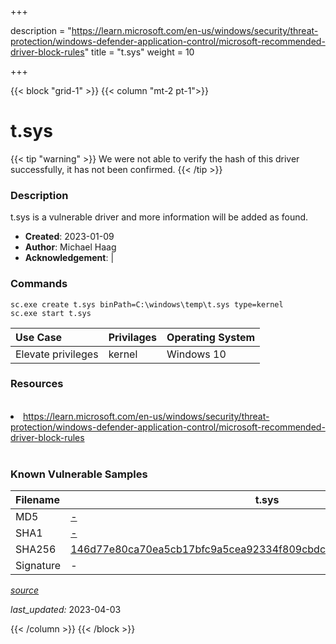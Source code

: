 +++

description = "https://learn.microsoft.com/en-us/windows/security/threat-protection/windows-defender-application-control/microsoft-recommended-driver-block-rules"
title = "t.sys"
weight = 10

+++


{{< block "grid-1" >}}
{{< column "mt-2 pt-1">}}


# t.sys 


{{< tip "warning" >}}
We were not able to verify the hash of this driver successfully, it has not been confirmed.
{{< /tip >}}


### Description

t.sys is a vulnerable driver and more information will be added as found.

- **Created**: 2023-01-09
- **Author**: Michael Haag
- **Acknowledgement**:  | [](https://twitter.com/)

### Commands

```
sc.exe create t.sys binPath=C:\windows\temp\t.sys type=kernel
sc.exe start t.sys
```

| Use Case | Privilages | Operating System | 
|:---- | ---- | ---- |
| Elevate privileges | kernel | Windows 10 |

### Resources
<br>
<li><a href=" https://learn.microsoft.com/en-us/windows/security/threat-protection/windows-defender-application-control/microsoft-recommended-driver-block-rules"> https://learn.microsoft.com/en-us/windows/security/threat-protection/windows-defender-application-control/microsoft-recommended-driver-block-rules</a></li>
<br>

### Known Vulnerable Samples

| Filename | t.sys |
|:---- | ---- | 
| MD5 | <a href="https://www.virustotal.com/gui/file/-">-</a> |
| SHA1 | <a href="https://www.virustotal.com/gui/file/-">-</a> |
| SHA256 | <a href="https://www.virustotal.com/gui/file/146d77e80ca70ea5cb17bfc9a5cea92334f809cbdc87a51c2d10b8579a4b9c88">146d77e80ca70ea5cb17bfc9a5cea92334f809cbdc87a51c2d10b8579a4b9c88</a> |
| Signature | -   |


[*source*](https://github.com/magicsword-io/LOLDrivers/tree/main/yaml/t.sys.yml)

*last_updated:* 2023-04-03








{{< /column >}}
{{< /block >}}
